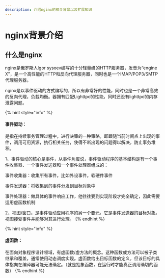 ```yaml
---
description: 介绍nginx的相关背景以及扩展知识
---
```


# nginx背景介绍

## 什么是nginx

nginx是俄罗斯人lgor sysoev编写的十分轻量级的HTTP服务器，发音为“engine X”，是一个高性能的HTTP和反向代理服务器，同时也是一个IMAP/POP3/SMTP代理服务器。

nginx是以事件驱动的方式编写的，所以有非常好的性能，同时也是一个非常高效的反向代理，负载均衡。器拥有匹配Lighttpd的性能，同时还没有lighttpd的内存泄露问题。

{% hint style="info" %}
####  事件驱动：

是指在持续事务管理过程中，进行决策的一种策略，即跟随当前时间点上出现的事件，调用可用资源，执行相关任务，使得不断出现的问题得以解决，防止事务堆积。

1、事件驱动的核心是事件，从事件角度说，事件驱动程序的基本结构是有一个事件收集器、一个事件发送器和一个事件处理器组成的：

事件收集器：收集所有事件，比如外设事件，软硬件事件

事件发送器：将收集到的事件分发到目标对象中

事件处理器：做具体的事件响应工作，他往往要到实现阶段才完全确定，因此需要运用虚函数机制

2、视图/窗口，是事件驱动应用程序的另一个要元。它是事件发送器的目标对象。视图接受事件并能够对其进行处理。
{% endhint %}

{% hint style="info" %}
#### 虚函数：

在面向对象程序设计领域，有虚函数/虚方法的概念。这种函数或方法可以被子类继承和覆盖，通常使用动态调度实现。虚函数给出目标函数的定义，但该目标的具体指向在编译器可能无法确定。（就是抽象函数，在运行时才能真正调用确切的函数）
{% endhint %}

